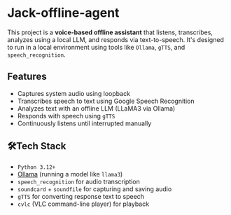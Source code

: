 # Jack-offline-agent
This project is a **voice-based offline assistant** that listens, transcribes, analyzes using a local LLM, and responds via text-to-speech. It's designed to run in a local environment using tools like `Ollama`, `gTTS`, and `speech_recognition`.

## Features
- Captures system audio using loopback
- Transcribes speech to text using Google Speech Recognition
- Analyzes text with an offline LLM (LLaMA3 via Ollama)
- Responds with speech using `gTTS`
- Continuously listens until interrupted manually

## 🛠Tech Stack
- `Python 3.12+`
- [Ollama](https://ollama.com) (running a model like `llama3`)
- `speech_recognition` for audio transcription
- `soundcard` + `soundfile` for capturing and saving audio
- `gTTS` for converting response text to speech
- `cvlc` (VLC command-line player) for playback
